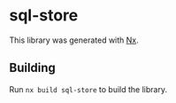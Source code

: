 # sql-store

This library was generated with [Nx](https://nx.dev).

## Building

Run `nx build sql-store` to build the library.
